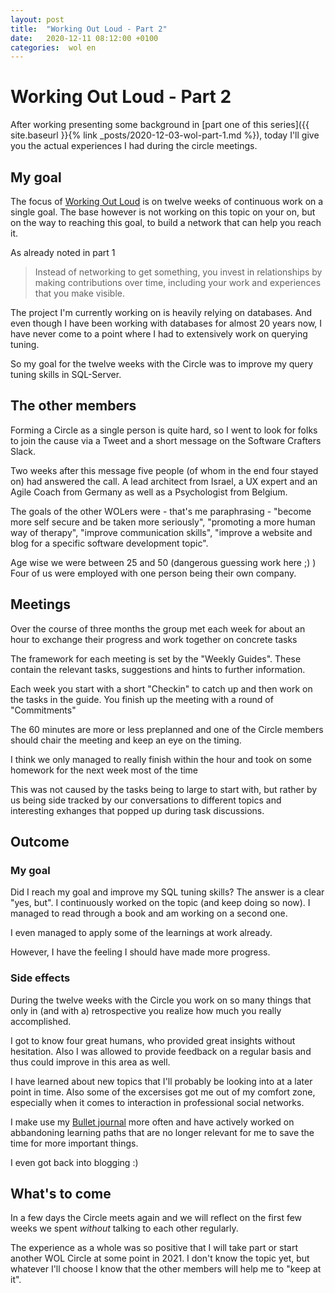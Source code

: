 ```yaml
---
layout: post
title:  "Working Out Loud - Part 2"
date:   2020-12-11 08:12:00 +0100
categories:  wol en
---
```

# Working Out Loud - Part 2
After working presenting some background in [part one of this series]({{ site.baseurl }}{% link _posts/2020-12-03-wol-part-1.md %}), today I'll give you the actual experiences I had during the circle meetings.

## My goal
The focus of [Working Out Loud](https://workingoutloud.com) is on twelve weeks of continuous work on a single goal. The base however is not working on this topic on your on, but on
the way to reaching this goal, to build a network that can help you reach it.

As already noted in part 1

>Instead of networking to get something, you invest in relationships by making contributions over time, including your work and experiences that you make visible.

The project I'm currently working on is heavily relying on databases. And even though I have been working with databases for almost 20 years now, I have never come to a point where I had to extensively work on querying tuning.

So my goal for the twelve weeks with the Circle was to improve my query tuning skills in SQL-Server.

## The other members
Forming a Circle as a single person is quite hard, so I went to look for folks to join the cause via a Tweet and a short message on the Software Crafters Slack.

Two weeks after this message five people (of whom in the end four stayed on) had answered the call. A lead architect from Israel, a UX expert and an Agile Coach from Germany as well as a Psychologist from Belgium.

The goals of the other WOLers were - that's me paraphrasing - "become more self secure and be taken more seriously", "promoting a more human way of therapy", "improve communication skills", "improve a website and blog for a specific software development topic".

Age wise we were between 25 and 50 (dangerous guessing work here ;) )
Four of us were employed with one person being their own company.

## Meetings
Over the course of three months the group met each week for about an hour to exchange their progress and work together on concrete tasks

The framework for each meeting is set by the "Weekly Guides". These contain the relevant tasks, suggestions and hints to further information.

Each week you start with a short "Checkin" to catch up and then work on the tasks in the guide. You finish up the meeting with a round of "Commitments"

The 60 minutes are more or less preplanned and one of the Circle members should chair the meeting and keep an eye on the timing.

I think we only managed to really finish within the hour and took on some homework for the next week most of the time

This was not caused by the tasks being to large to start with, but rather by us being side tracked by our conversations to different topics and interesting exhanges that popped up during task discussions.


## Outcome
### My goal
Did I reach my goal and improve my SQL tuning skills? The answer is a clear "yes, but".
I continuously worked on the topic (and keep doing so now). I managed to read through a book and am working on a second one.

I even managed to apply some of the learnings at work already.

However, I have the feeling I should have made more progress.

### Side effects
During the twelve weeks with the Circle you work on so many things that only in (and with a) retrospective you realize how much you really accomplished.

I got to know four great humans, who provided great insights without hesitation. Also I was allowed to provide feedback on a regular basis and thus could improve in this area as well.

I have learned about new topics that I'll probably be looking into at a later point in time. Also some of the excersises got me out of my comfort zone, especially when it comes to interaction in professional social networks.

I make use my [Bullet journal](https://bulletjournal.com) more often and have actively worked on abbandoning learning paths that are no longer relevant for me to save the time for more important things.

I even got back into blogging :)

## What's to come
In a few days the Circle meets again and we will reflect on the first few weeks we spent _without_ talking to each other regularly.

The experience as a whole was so positive that I will take part or start another WOL Circle at some point in 2021. I don't know the topic yet, but whatever I'll choose I know that the other members will help me to "keep at it".
